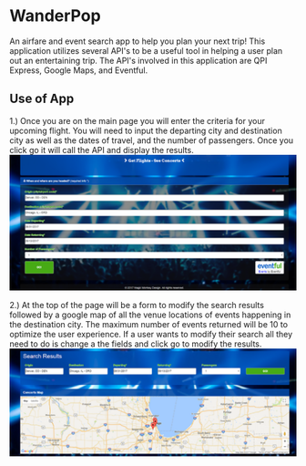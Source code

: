 # WanderPop
An airfare and event search app to help you plan your next trip! This application utilizes several API's to be a useful tool in helping a user plan out an entertaining trip. The API's involved in this application are QPI Express, Google Maps, and Eventful.

## Use of App

1.) Once you are on the main page you will enter the criteria for your upcoming flight. You will need to input the departing city and destination city as well as the dates of travel, and the number of passengers. Once you click go it will call the API and display the results.
![WanderPop Home Screen](images/home_screenshot.png)

2.) At the top of the page will be a form to modify the search results followed by a google map of all the venue locations of events happening in the destination city. The maximum number of events returned will be 10 to optimize the user experience. If a user wants to modify their search all they need to do is change a the fields and click go to modify the results.
![WanderPop map Screen](images/venuemap.png)
